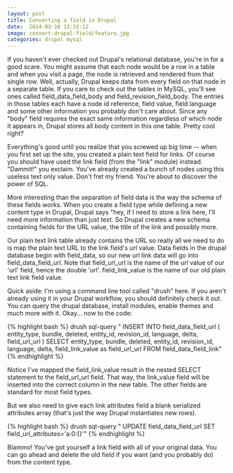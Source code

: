 ```yaml
---
layout: post
title: Converting a field in Drupal
date:  2014-03-10 13:32:12
image: convert-drupal-field/feature.jpg
categories: drupal mysql
---
```

If you haven't ever checked out Drupal's relational database, you're in for a good scare. You might assume that each node would be a row in a table and when you visit a page, the node is retrieved and rendered from that single row. Well, actually, Drupal keeps data from every field on that node in a separate table. If you care to check out the tables in MySQL, you'll see ones called field_data_field_body and field_revision_field_body. The entries in those tables each have a node id reference, field value, field language and some other information you probably don't care about. Since any "body" field requires the exact same information regardless of which node it appears in, Drupal stores all body content in this one table. Pretty cool right?

Everything's good until you realize that you screwed up big time -- when you first set up the site, you created a plain text field for links. Of course you should have used the link field (from the "link" module) instead. "Dammit!" you exclaim. You've already created a bunch of nodes using this useless text only value. Don't fret my friend. You're about to discover the power of SQL.

More interesting than the separation of field data is the way the schema of these fields works. When you create a field type while defining a new content type in Drupal, Drupal says "hey, if I need to store a link here, I'll need more information than just text. So Drupal creates a new schema containing fields for the URL value, the title of the link and possibly more.

Our plain text link table already contains the URL so really all we need to do is map the plain text URL to the link field's url value. Data fields in the drupal database begin with field_data, so our new url link data will go into field_data_field_url. Note that field_url_url is the name of the url value of our 'url' field, hence the double 'url'. field_link_value is the name of our old plain text link field value.

Quick aside: I'm using a command line tool called "drush" here. If you aren't already using it in your Drupal workflow, you should definitely check it out. You can query the drupal database, install modules, enable themes and much more with it. Okay... now to the code:

{% highlight bash %}
drush sql-query "
    INSERT INTO 
        field_data_field_url (
            entity_type, 
            bundle, 
            deleted, 
            entity_id, 
            revision_id, 
            language, 
            delta, 
            field_url_url
        ) 
        SELECT 
            entity_type, 
            bundle, 
            deleted, 
            entity_id, 
            revision_id, 
            language, 
            delta, 
            field_link_value as field_url_url 
        FROM 
            field_data_field_link"
{% endhighlight %}

Notice I've mapped the field_link_value result in the nested SELECT statement to the field_url_url field. That way, the link_value field will be inserted into the correct column in the new table. The other fields are standard for most field types. 

But we also need to give each link attributes field a blank serialized attributes array (that's just the way Drupal instantiates new rows).

{% highlight bash %}
drush sql-query "
    UPDATE 
        field_data_field_url 
    SET 
        field_url_attributes='a:0:{}'"
{% endhighlight %}

Blammo! You've got yourself a link field with all of your original data. You can go ahead and delete the old field if you want (and you probably do) from the content type.
